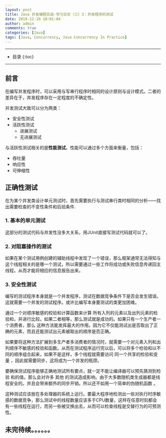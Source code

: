 ```yaml
---
layout: post
title: Java 并发编程实战-学习日志（三）3：并发程序的测试
date: 2019-12-10 18:01:04
author: admin
comments: true
categories: [Java]
tags: [Java, Concurrency, Java Concurrency In Practice]
---
```


<!-- more -->

---

* 目录
{:toc}
---

## 前言

在编写并发程序时，可以采用与写串行程序时相同的设计原则与设计模式。二者的差异在于，并发程序存在一定程度的不确定性。

并发测试大致可以分为两类：

- 安全性测试
- 活跃性测试
  - 进展测试
  - 无进展测试

与活跃性测试相关的是**性能测试**。性能可以通过多个方面来衡量，包括：

- 吞吐量
- 响应性
- 可伸缩性



## 正确性测试

在为某个并发类设计单元测试时，首先需要执行与测试串行类时相同的分析——找出需要检查的不变性条件和后验条件.

### 1. 基本的单元测试

这部分的测试代码与并发性没多大关系，用JUnit直接写测试代码就可以了。

### 2. 对阻塞操作的测试

如果在某个测试用例创建的辅助线程中发现了一个错误，那么框架通常无法得知与这个线程相关的是哪一个测试，所以需要通过一些工作将成功或失败信息传递回主线程，从而才能将相应的信息报告出来。

### 3. 安全性测试

编写的测试程序本身就是一个并发程序，测试在数据竞争条件下是否会发生错误。这就需要一个并发的测试程序。或许比编写本身要测试的类更加困难。

通过一个对顺序敏感的校验和计算函数来计算 所有入列的元素以及出列元素的检验和，并进行比较。如果二者相等，那么测试就是成功的。如果只有一个生产者一个消费者，那么 这种方法能发挥最大的作用。因为它不仅能测试出是否取出了正确的元素，而且还能测试出元素被取出的顺序是否正确。

如果要将这种方法扩展到多生产者多消费者的情况时，就需要一个对元素入列和出列顺序不敏感的校验和函数。从而在测试程序运行完以后，可以将多个检验和以不同的顺序组合起来，如果不是这样，多个线程就需要访问 同一个共享的检验和变量 ，因此就需要同步，这将成为一个并发的瓶颈。

要确保测试程序能够正确地测试所有要点，就一定不能让编译器可以预先猜测到检验 和的值。那么会对许多 其他 的测试造成影响。由于大多数随机类生成器都是线程安全的。并且会带来额外的同步开销。所以还不如用一个简单的伪随机函数 。

这种测试应该放在多处理器的系统上运行。要最大程序地检测出一些对执行时序敏感的数据竞争，那么测试中的线程数量应该多于CPU数量，这样在任意时刻都会有一些线程在运行，而另一些被交换出去，从而可以检查线程是交替行为的可预测性。










## 未完待续。。。。。。
